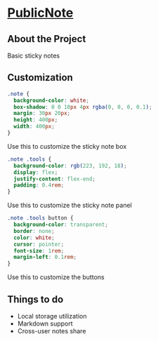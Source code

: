 # [PublicNote](https://ramtaruman.github.io/PublicNote/)

## About the Project
Basic sticky notes

## Customization

```CSS
.note {
  background-color: white;
  box-shadow: 0 0 10px 4px rgba(0, 0, 0, 0.1);
  margin: 30px 20px;
  height: 400px;
  width: 400px;
}
```
Use this to customize the sticky note box

```CSS
.note .tools {
  background-color: rgb(223, 192, 18);
  display: flex;
  justify-content: flex-end;
  padding: 0.4rem;
}
```
Use this to customize the sticky note panel

```CSS
.note .tools button {
  background-color: transparent;
  border: none;
  color: white;
  cursor: pointer;
  font-size: 1rem;
  margin-left: 0.1rem;
}
```
Use this to customize the buttons



## Things to do

- Local storage utilization
- Markdown support
- Cross-user notes share
